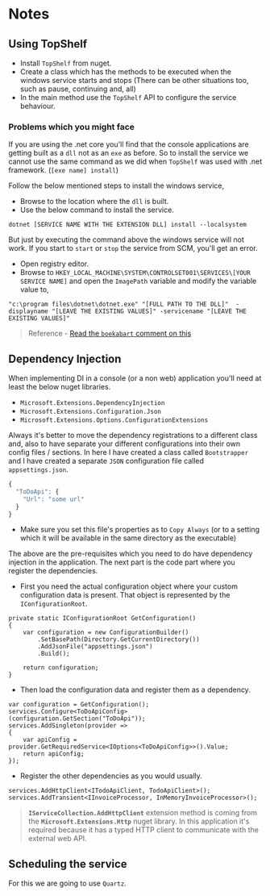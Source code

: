 # Notes

## Using TopShelf

* Install `TopShelf` from nuget.
* Create a class which has the methods to be executed when the windows service starts and stops (There can be other situations too, such as pause, continuing and, all)
* In the main method use the `TopShelf` API to configure the service behaviour.

### Problems which you might face

If you are using the .net core you'll find that the console applications are getting built as a `dll` not as an `exe` as before. So to install the service we cannot use the same command as we did when `TopShelf` was used with .net framework.
(`[exe name] install`)

Follow the below mentioned steps to install the windows service,

* Browse to the location where the `dll` is built.
* Use the below command to install the service.

`dotnet [SERVICE NAME WITH THE EXTENSION DLL] install --localsystem`

But just by executing the command above the windows service will not work. If you start to `start` or `stop` the service from SCM, you'll get an error.

* Open registry editor.
* Browse to `HKEY_LOCAL_MACHINE\SYSTEM\CONTROLSET001\SERVICES\[YOUR SERVICE NAME]` and open the	`ImagePath` variable and modify the variable value to,

`"c:\program files\dotnet\dotnet.exe" "[FULL PATH TO THE DLL]"  -displayname "[LEAVE THE EXISTING VALUES]" -servicename "[LEAVE THE EXISTING VALUES]"`


> Reference - [Read the `boekabart` comment on this](https://github.com/Topshelf/Topshelf/issues/485)


## Dependency Injection

When implementing DI in a console (or a non web) application you'll need at least the below nuget libraries.

* `Microsoft.Extensions.DependencyInjection`
* `Microsoft.Extensions.Configuration.Json`
* `Microsoft.Extensions.Options.ConfigurationExtensions`

Always it's better to move the dependency registrations to a different class and, also to have separate your different configurations into their
own config files / sections. In here I have created a class called `Bootstrapper` and I have created a separate `JSON` configuration file called `appsettings.json`.

```JavaScript
{
  "ToDoApi": {
    "Url": "some url"
  }
}
```

* Make sure you set this file's properties as to `Copy Always` (or to a setting which it will be available in the same directory as the executable)

The above are the pre-requisites which you need to do have dependency injection in the application. The next part is the code part where you register the dependencies.

* First you need the actual configuration object where your custom configuration data is present. That object is represented by the `IConfigurationRoot`.

```CSharp
private static IConfigurationRoot GetConfiguration()
{
    var configuration = new ConfigurationBuilder()
        .SetBasePath(Directory.GetCurrentDirectory())
        .AddJsonFile("appsettings.json")
        .Build();

    return configuration;
}
```

* Then load the configuration data and register them as a dependency.

```CSharp
var configuration = GetConfiguration();
services.Configure<ToDoApiConfig>(configuration.GetSection("ToDoApi"));
services.AddSingleton(provider =>
{
    var apiConfig = provider.GetRequiredService<IOptions<ToDoApiConfig>>().Value;
    return apiConfig;
});
```

* Register the other dependencies as you would usually.

```CSharp
services.AddHttpClient<ITodoApiClient, TodoApiClient>();
services.AddTransient<IInvoiceProcessor, InMemoryInvoiceProcessor>();
```

> __`IServiceCollection.AddHttpClient`__ extension method is coming from the __`Microsoft.Extensions.Http`__ nuget library. In this application it's required because it has a typed HTTP client to communicate with the external web API.


## Scheduling the service

For this we are going to use `Quartz`. 

